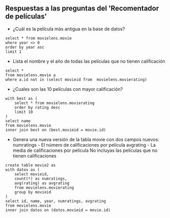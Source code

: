 ## Respuestas a las preguntas del 'Recomentador de películas'


* ¿Cuál es la película más antigua en la base de datos?

```
select * from movielens.movie
where year <> 0
order by year asc
limit 1
```

* Lista el nombre y el año de todas las películas que no tienen calificación
    
```
select * 
from movielens.movie a
where a.id not in (select movieid from  movielens.movierating) 
```

* ¿Cuales son las 10 películas con mayor calificación?

```
with best as (
    select * from movielens.movierating
    order by rating desc
    limit 10
) 
select name 
from movielens.movie 
inner join best on (best.movieid = movie.id)
```

* Genera una nueva versión de la tabla movie con dos campos nuevos:
    numratings - El número de calificaciones por película
    avgrating - La media de calificaciones por película
    No incluyas las películas que no tienen calificaciones

```
create table movie2 as
with datos as (
    select movieid, 
    count(*) as numratings,
    avg(rating) as avgrating 
    from movielens.movierating
    group by movieid
)
select id, name, year, numratings, avgrating 
from movielens.movie 
inner join datos on (datos.movieid = movie.id)
```